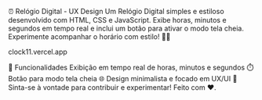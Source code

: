  ⏰ Relógio Digital - UX Design
Um Relógio Digital simples e estiloso desenvolvido com HTML, CSS e JavaScript. Exibe horas, minutos e segundos em tempo real e inclui um botão para ativar o modo tela cheia. Experimente acompanhar o horário com estilo! 🎨✨

clock11.vercel.app

🚀 Funcionalidades
Exibição em tempo real de horas, minutos e segundos ⏱️
Botão para modo tela cheia 🌐
Design minimalista e focado em UX/UI 🎨
Sinta-se à vontade para contribuir e experimentar! Feito com ❤️.
